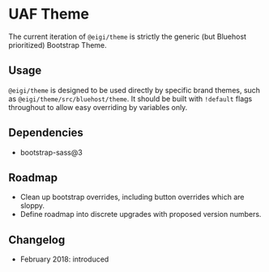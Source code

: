 # UAF Theme

The current iteration of `@eigi/theme` is strictly the generic (but Bluehost prioritized) Bootstrap Theme.

## Usage

`@eigi/theme` is designed to be used directly by specific brand themes, such as `@eigi/theme/src/bluehost/theme`. It should be built with `!default` flags throughout to allow easy overriding by variables only.

## Dependencies

- bootstrap-sass@3

## Roadmap

- Clean up bootstrap overrides, including button overrides which are sloppy.
- Define roadmap into discrete upgrades with proposed version numbers.

## Changelog

- February 2018: introduced
